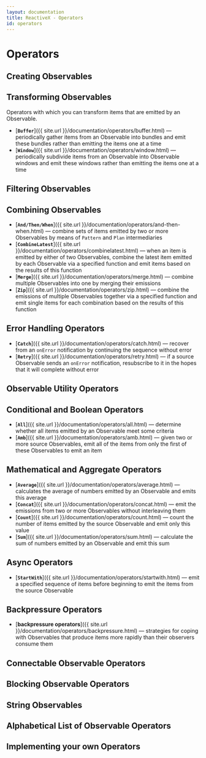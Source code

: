 ```yaml
---
layout: documentation
title: ReactiveX - Operators
id: operators
---
```


# Operators

<h2 id="creating">Creating Observables</h2>

<h2 id="transforming">Transforming Observables</h2>

Operators with which you can transform items that are emitted by an Observable.

* [**`Buffer`**]({{ site.url }}/documentation/operators/buffer.html) — periodically gather items from an Observable into bundles and emit these bundles rather than emitting the items one at a time
* [**`Window`**]({{ site.url }}/documentation/operators/window.html) — periodically subdivide items from an Observable into Observable windows and emit these windows rather than emitting the items one at a time

<h2 id="filtering">Filtering Observables</h2>

<h2 id="combining">Combining Observables</h2>

* [**`And/Then/When`**]({{ site.url }}/documentation/operators/and-then-when.html) — combine sets of items emitted by two or more Observables by means of `Pattern` and `Plan` intermediaries
* [**`CombineLatest`**]({{ site.url }}/documentation/operators/combinelatest.html) — when an item is emitted by either of two Observables, combine the latest item emitted by each Observable via a specified function and emit items based on the results of this function
* [**`Merge`**]({{ site.url }}/documentation/operators/merge.html) — combine multiple Observables into one by merging their emissions
* [**`Zip`**]({{ site.url }}/documentation/operators/zip.html) — combine the emissions of multiple Observables together via a specified function and emit single items for each combination based on the results of this function

<h2 id="error">Error Handling Operators</h2>

* [**`Catch`**]({{ site.url }}/documentation/operators/catch.html) — recover from an `onError` notification by continuing the sequence without error
* [**`Retry`**]({{ site.url }}/documentation/operators/retry.html) — if a source Observable sends an `onError` notification, resubscribe to it in the hopes that it will complete without error

<h2 id="utility">Observable Utility Operators</h2>

<h2 id="conditional">Conditional and Boolean Operators</h2>

* [**`All`**]({{ site.url }}/documentation/operators/all.html) — determine whether all items emitted by an Observable meet some criteria
* [**`Amb`**]({{ site.url }}/documentation/operators/amb.html) — given two or more source Observables, emit all of the items from only the first of these Observables to emit an item

<h2 id="mathematical">Mathematical and Aggregate Operators</h2>

* [**`Average`**]({{ site.url }}/documentation/operators/average.html) — calculates the average of numbers emitted by an Observable and emits this average
* [**`Concat`**]({{ site.url }}/documentation/operators/concat.html) — emit the emissions from two or more Observables without interleaving them
* [**`Count`**]({{ site.url }}/documentation/operators/count.html) — count the number of items emitted by the source Observable and emit only this value
* [**`Sum`**]({{ site.url }}/documentation/operators/sum.html) — calculate the sum of numbers emitted by an Observable and emit this sum

<h2 id="async">Async Operators</h2>

* [**`StartWith`**]({{ site.url }}/documentation/operators/startwith.html) — emit a specified sequence of items before beginning to emit the items from the source Observable

<h2 id="backpressure">Backpressure Operators</h2>

* [**backpressure operators**]({{ site.url }}/documentation/operators/backpressure.html) — strategies for coping with Observables that produce items more rapidly than their observers consume them

<h2 id="connectable">Connectable Observable Operators</h2>

<h2 id="blocking">Blocking Observable Operators</h2>

<h2 id="string">String Observables</h2>

<h2 id="alphabetical">Alphabetical List of Observable Operators</h2>

<h2 id="implement">Implementing your own Operators</h2>

